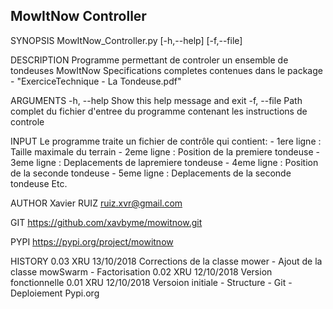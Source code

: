 MowItNow Controller
------------------

SYNOPSIS
    MowItNow_Controller.py [-h,--help] [-f,--file]               

DESCRIPTION
    Programme permettant de controler un ensemble de tondeuses MowItNow
    Specifications completes contenues dans le package - "ExerciceTechnique - La Tondeuse.pdf"

ARGUMENTS
    -h, --help          Show this help message and exit
    -f, --file          Path complet du fichier d'entree du programme contenant les instructions de controle

INPUT
        Le programme traite un fichier de contrôle qui contient:
                - 1ere ligne : Taille maximale du terrain
                - 2eme ligne : Position de la premiere tondeuse
                - 3eme ligne : Deplacements de lapremiere  tondeuse
                - 4eme ligne : Position de la seconde tondeuse
                - 5eme ligne : Deplacements de la seconde tondeuse
                Etc.

AUTHOR
    Xavier RUIZ <ruiz.xvr@gmail.com>

GIT
        https://github.com/xavbyme/mowitnow.git

PYPI
        https://pypi.org/project/mowitnow

HISTORY
        0.03    XRU     13/10/2018      Corrections de la classe mower - Ajout de la classe mowSwarm - Factorisation
        0.02    XRU     12/10/2018      Version fonctionnelle
        0.01    XRU     12/10/2018      Versoion initiale - Structure - Git - Deploiement Pypi.org
